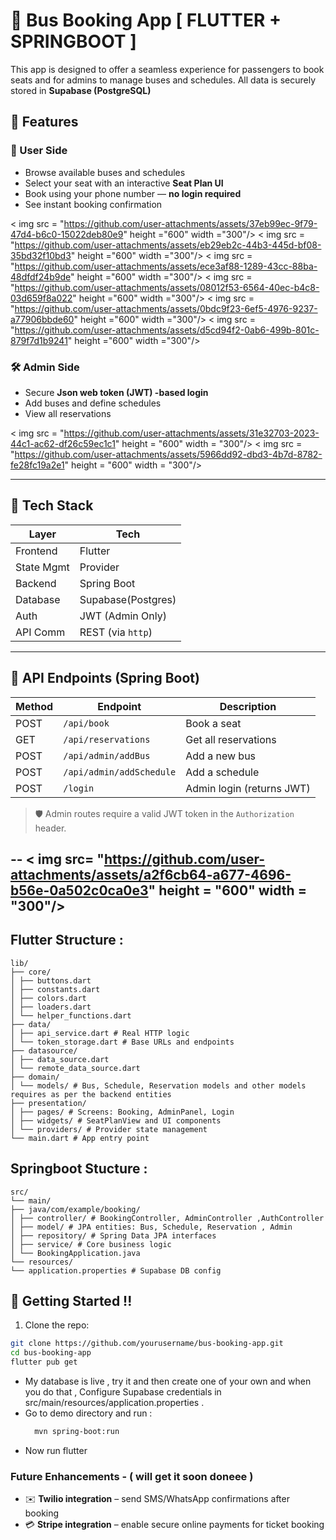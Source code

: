 # 🚌 Bus Booking App [ FLUTTER + SPRINGBOOT ]
This app is designed to offer a seamless experience for passengers to book seats and for admins to manage buses and schedules. All data is securely stored in **Supabase (PostgreSQL)** 

## 🌟 Features

### 👤 User Side

- Browse available buses and schedules
- Select your seat with an interactive **Seat Plan UI**
- Book using your phone number — **no login required**
- See instant booking confirmation

< img src = "https://github.com/user-attachments/assets/37eb99ec-9f79-47d4-b6c0-15022deb80e9" height ="600" width ="300"/>
< img src = "https://github.com/user-attachments/assets/eb29eb2c-44b3-445d-bf08-35bd32f10bd3" height ="600" width ="300"/>
< img src = "https://github.com/user-attachments/assets/ece3af88-1289-43cc-88ba-48dfdf24b9de" height ="600" width ="300"/>
< img src = "https://github.com/user-attachments/assets/08012f53-6564-40ec-b4c8-03d659f8a022" height ="600" width ="300"/>
< img src = "https://github.com/user-attachments/assets/0bdc9f23-6ef5-4976-9237-a77906bbde60" height ="600" width ="300"/>
< img src = "https://github.com/user-attachments/assets/d5cd94f2-0ab6-499b-801c-879f7d1b9241" height ="600" width ="300"/>


### 🛠️ Admin Side

- Secure **Json web token (JWT) -based login**
- Add buses and define schedules
- View all reservations

< img src = "https://github.com/user-attachments/assets/31e32703-2023-44c1-ac62-df26c59ec1c1" height = "600" width = "300"/>
< img src = "https://github.com/user-attachments/assets/5966dd92-dbd3-4b7d-8782-fe28fc19a2e1" height = "600" width = "300"/>


---

## 🧠 Tech Stack

| Layer       | Tech                |
|-------------|-------------------- |
| Frontend    | Flutter             |
| State Mgmt  | Provider            |
| Backend     | Spring Boot         |
| Database    | Supabase(Postgres)  |
| Auth        | JWT (Admin Only)    |
| API Comm    | REST (via `http`)   |

---

## 🔗 API Endpoints (Spring Boot)

| Method | Endpoint                  | Description              |
|--------|---------------------------|--------------------------|
| POST   | `/api/book`               | Book a seat              |
| GET    | `/api/reservations`       | Get all reservations     |
| POST   | `/api/admin/addBus`       | Add a new bus            |
| POST   | `/api/admin/addSchedule`  | Add a schedule           |
| POST   | `/login`                  | Admin login (returns JWT)|

> 🛡️ Admin routes require a valid JWT token in the `Authorization` header.

--
< img src= "https://github.com/user-attachments/assets/a2f6cb64-a677-4696-b56e-0a502c0ca0e3" height = "600" width = "300"/>
---


## Flutter Structure :
```
lib/
├── core/
│ ├── buttons.dart
│ ├── constants.dart
│ ├── colors.dart
│ ├── loaders.dart
│ └── helper_functions.dart
├── data/
│ ├── api_service.dart # Real HTTP logic
│ └── token_storage.dart # Base URLs and endpoints
├── datasource/
│ ├── data_source.dart 
│ └── remote_data_source.dart 
├── domain/
│ └── models/ # Bus, Schedule, Reservation models and other models requires as per the backend entities
├── presentation/
│ ├── pages/ # Screens: Booking, AdminPanel, Login
│ ├── widgets/ # SeatPlanView and UI components
│ └── providers/ # Provider state management
└── main.dart # App entry point
```
## Springboot Stucture :
```
src/
└── main/
├── java/com/example/booking/
│ ├── controller/ # BookingController, AdminController ,AuthController 
│ ├── model/ # JPA entities: Bus, Schedule, Reservation , Admin
│ ├── repository/ # Spring Data JPA interfaces
│ ├── service/ # Core business logic
│ └── BookingApplication.java
└── resources/
└── application.properties # Supabase DB config
```
## 🚀 Getting Started !!

1. Clone the repo:
```bash
git clone https://github.com/yourusername/bus-booking-app.git
cd bus-booking-app
flutter pub get
```
 - My database is live , try it and then create one of your own and when you do that , Configure Supabase credentials in src/main/resources/application.properties .
 - Go to demo directory and run :
    ``` bash
      mvn spring-boot:run
    ```
 - Now run flutter

### Future Enhancements - ( will get it soon doneee )
 - ✉️ **Twilio integration** – send SMS/WhatsApp confirmations after booking
 - 💳 **Stripe integration** – enable secure online payments for ticket booking




